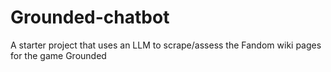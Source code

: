 # Grounded-chatbot
A starter project that uses an LLM to scrape/assess the Fandom wiki pages for the game Grounded
